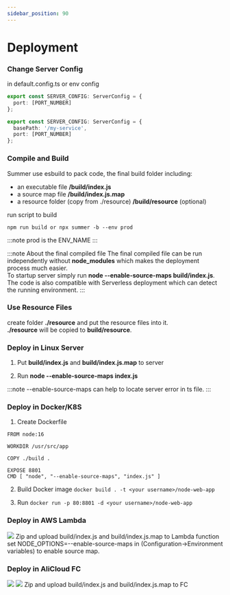 ```yaml
---
sidebar_position: 90
---
```


# Deployment

### Change Server Config

in default.config.ts or env config

```ts title="change port number"
export const SERVER_CONFIG: ServerConfig = {
  port: [PORT_NUMBER]
};
```

```ts title="alert basePath"
export const SERVER_CONFIG: ServerConfig = {
  basePath: '/my-service',
  port: [PORT_NUMBER]
};
```

### Compile and Build
Summer use esbuild to pack code, the final build folder including:

- an executable file **/build/index.js**
- a source map file  **/build/index.js.map**  
- a resource folder (copy from ./resource) **/build/resource** (optional)

run script to build
``` title="check package.json"
npm run build or npx summer -b --env prod
```
:::note
prod is the ENV_NAME
:::



:::note About the final compiled file
The final compiled file can be run independently without **node_modules** which makes the deployment process much easier.<br/>
To startup server simply run **node --enable-source-maps build/index.js**.<br/>
The code is also compatible with Serverless deployment which can detect the running environment.
:::

### Use Resource Files
create folder **./resource** and put the resource files into it.<br/>
**./resource** will be copied to **build/resource**.

### Deploy in Linux Server

1. Put **build/index.js** and **build/index.js.map** to server

2. Run **node --enable-source-maps index.js**

:::note
--enable-source-maps can help to locate server error in ts file.
:::


### Deploy in Docker/K8S
1. Create Dockerfile

``` title="Dockerfile"
FROM node:16

WORKDIR /usr/src/app

COPY ./build .

EXPOSE 8801
CMD [ "node", "--enable-source-maps", "index.js" ]
```

2. Build Docker image
`docker build . -t <your username>/node-web-app`

3. Run
`docker run -p 80:8801 -d <your username>/node-web-app`

### Deploy in AWS Lambda
![](/img/awslambda.jpg)
Zip and upload build/index.js and build/index.js.map to Lambda function
set NODE_OPTIONS=--enable-source-maps in (Configuration->Environment variables) to enable source map.



### Deploy in AliCloud FC
![](/img/alifc1.jpg)
![](/img/alifc2.jpg)
Zip and upload build/index.js and build/index.js.map to FC

 